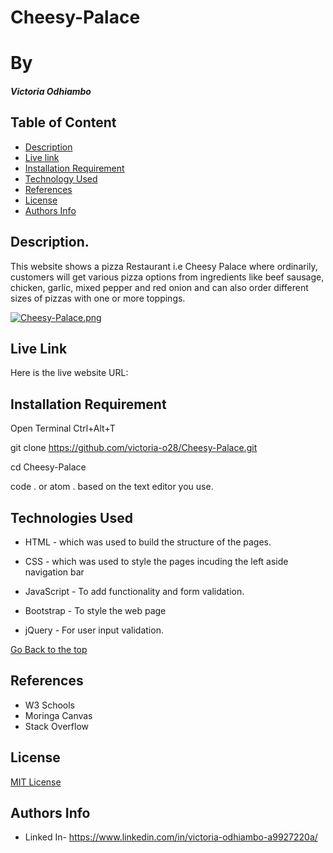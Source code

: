 # Cheesy-Palace 

# By
##### Victoria Odhiambo
## Table of Content
+ [Description](#Description)
+ [Live link](#Live-link)
+ [Installation Requirement](#Installation)
+ [Technology Used](#technologies-used)
+ [References](#references)
+ [License](#license)
+ [Authors Info](#authors-info)
## Description.
<p>This website shows a pizza Restaurant i.e Cheesy Palace where ordinarily, customers will get various pizza options from ingredients like beef sausage, chicken, garlic, mixed pepper and red onion and can also order different sizes of pizzas with one or more toppings.</p>

[![Cheesy-Palace.png](https://i.postimg.cc/MZDp1kZH/Cheesy-Palace.png)](https://postimg.cc/NLKtwzHv)

## Live Link
<p>Here is the live website URL:  </p> 

## Installation Requirement
Open Terminal Ctrl+Alt+T

git clone https://github.com/victoria-o28/Cheesy-Palace.git

cd Cheesy-Palace

code . or atom . based on the text editor you use.



## Technologies Used
* HTML - which was used to build the structure of the pages.
 
 * CSS - which was used to style the pages incuding the left aside navigation bar
 
 * JavaScript - To add functionality and form validation.

 * Bootstrap - To style the web page

 * jQuery - For user input validation.

[Go Back to the top](#cheesy-palace)

## References
 * W3 Schools
* Moringa Canvas
* Stack Overflow

## License
[MIT License](LICENSE) 

## Authors Info
* Linked In- https://www.linkedin.com/in/victoria-odhiambo-a9927220a/